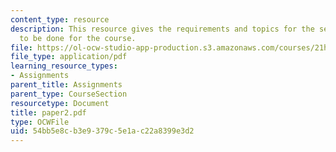 ```yaml
---
content_type: resource
description: This resource gives the requirements and topics for the second paper
  to be done for the course.
file: https://ol-ocw-studio-app-production.s3.amazonaws.com/courses/21h-418-from-print-to-digital-technologies-of-the-word-1450-present-fall-2005/54bb5e8cb3e9379c5e1ac22a8399e3d2_paper2.pdf
file_type: application/pdf
learning_resource_types:
- Assignments
parent_title: Assignments
parent_type: CourseSection
resourcetype: Document
title: paper2.pdf
type: OCWFile
uid: 54bb5e8c-b3e9-379c-5e1a-c22a8399e3d2
---
```


